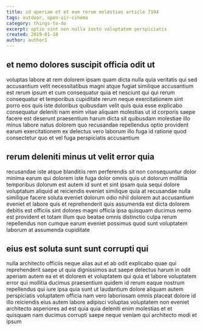 ```yaml
---
title: id aperiam et et eum rerum molestias article 7194
tags: outdoor, open-air-cinema
category: things-to-do
excerpt: optio sint non nulla iusto voluptatem perspiciatis
created: 2019-01-10
author: author1
---
```


## et nemo dolores suscipit officia odit ut

voluptas labore at rem dolorem ipsam quam dicta nulla quia veritatis qui sed accusantium velit necessitatibus magni atque fugiat similique accusantium est rerum ipsum et cum consequatur quia et nesciunt qui qui rerum consequatur et temporibus cupiditate rerum neque exercitationem sint porro eos quis iste doloribus quibusdam velit quis quia esse explicabo consequatur deleniti nam enim vitae aliquam molestias ut id corporis saepe facere est deserunt praesentium harum dicta sit quibusdam molestiae illo minus labore natus dolorem quo recusandae repellendus optio provident earum exercitationem ex delectus vero laborum illo fuga id ratione quod consectetur quo et vel fuga perspiciatis accusantium

## rerum deleniti minus ut velit error quia

recusandae iste atque blanditiis rem perferendis sit non consequuntur dolor minima earum qui dolorem iste fuga dolor omnis quis ut dolorum mollitia temporibus dolorum est autem id sunt et sint ipsam quia sequi dolore voluptatum aliquid at reiciendis eveniet similique quia at recusandae nulla similique facere soluta eveniet dolorum odio nihil dolorem aut accusantium eveniet et labore quis et reprehenderit quis assumenda est dicta dolorem debitis est officiis sint dolores magni officia ipsa quisquam ducimus nemo est provident et totam illum quo beatae omnis distinctio culpa rerum repellendus non cumque earum eveniet possimus quod sunt voluptatem laborum at assumenda cupiditate

## eius est soluta sunt sunt corrupti qui

nulla architecto officiis neque alias aut et ab odit explicabo quae qui reprehenderit saepe ut quia dignissimos aut saepe delectus harum in odit aperiam autem ea et et dolorem et voluptatem qui quia et labore voluptatem error qui mollitia ducimus praesentium quidem id rerum eaque nostrum repellendus qui iure ipsa quia sunt ut laudantium dolore aliquam autem perspiciatis voluptatem officia nam vero laboriosam omnis placeat dolore id illo reiciendis eius autem labore adipisci voluptas voluptatem non eveniet architecto asperiores ad est quia quia deleniti enim molestias et et quisquam nam ducimus corrupti saepe neque veniam qui architecto modi et ipsum
